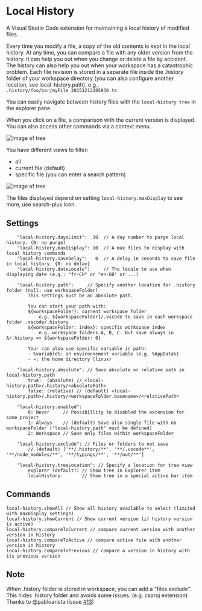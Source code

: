 # Local History

A Visual Studio Code extension for maintaining a local history of modified files.

Every time you modify a file, a copy of the old contents is kept in the local history.
At any time, you can compare a file with any older version from the history.
It can help you out when you change or delete a file by accident.
The history can also help you out when your workspace has a catastrophic problem.
Each file revision is stored in a separate file inside the .history folder of your workspace directory
(you can also configure another location, see local-history.path).
e.g., `.history/foo/bar/myFile_20151212205930.ts`

You can easily navigate between history files with the `local-history tree` in the explorer pane.<BR>

When you click on a file, a comparison with the current version is displayed.<BR>
You can also access other commands via a context menu.<BR>

![Image of tree](images/Tree.png)

You have different views to filter:
- all
- current file (default)
- specific file (you can enter a search pattern)

![Image of tree](images/Tree2.png)

The files displayed depend on setting `local-history.maxDisplay` to see more, use search-plus icon.

## Settings

        "local-history.daysLimit":  30  // A day number to purge local history. (0: no purge)
        "local-history.maxDisplay": 10  // A max files to display with local history commands
        "local-history.saveDelay":   0  // A delay in seconds to save file in local history. {0: no delay}
        "local-history.dateLocale":     // The locale to use when displaying date (e.g.: "fr-CH" or "en-GB" or ...)

        "local-history.path":     // Specify another location for .history folder (null: use workspaceFolder)
            This settings must be an absolute path.

            You can start your path with:
            ${workspaceFolder}: current workspace folder
                e.g. ${workspaceFolder}/.vscode to save in each workspace folder .vscode/.history
            ${workspaceFolder: index}: specific workspace index
                e.g. workspace folders A, B, C. But save always in A/.history => ${workspaceFolder: 0}

            Your can also use specific variable in path:
            - %variable%: an environnement variable (e.g. %AppData%)
            - ~: the home directory (linux)

        "local-history.absolute": // Save absolute or relative path in local-history.path
            true:  (absolute) // <local-history.path>/.history/<absolutePath>
            false: (relative) // (default) <local-history.path>/.history/<workspaceFolder.basename>/<relativePath>

        "local-history.enabled":
            0: Never     // Possibillity to disabled the extension for some project
            1: Always    // (default) Save also single file with no workspaceFolder ("local-history.path" must be defined)
            2: Workspace // Save only files within workspaceFolder

        "local-history.exclude": // Files or folders to not save
            // (default) ['**/.history/**', '**/.vscode**', '**/node_modules/**', '**/typings/**', '**/out/**']

        "local-history.treeLocation": // Specify a location for tree view
            explorer (default): // Show tree in Explorer item
            localHistory:       // Show tree in a special active bar item

## Commands

    local-history.showAll // Show all history available to select (limited with maxDisplay settings)
    local-history.showCurrent // Show current version (if history version is active)
    local-history.compareToCurrent // compare current version with another version in history
    local-history.compareToActive // compare active file with another version in history
    local-history.compareToPrevious // compare a version in history with its previous version

## Note
When .history folder is stored in workspace, you can add a "files.exclude".
This hides .history folder and avoids some issues. (e.g. csproj extension)<BR>
Thanks to @pabloarista (issue [#13](https://github.com/zabel-xyz/local-history/issues/13))

